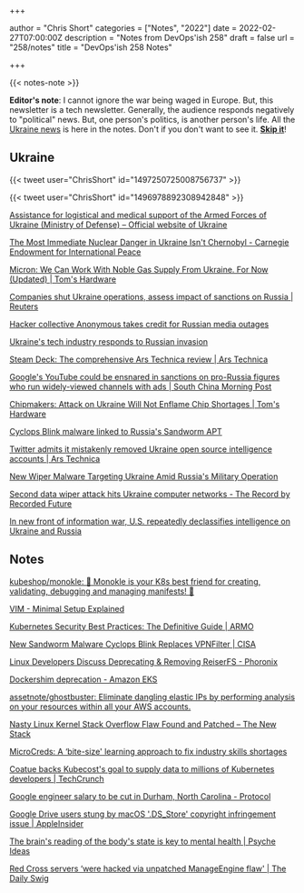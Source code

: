 +++

author = "Chris Short"
categories = ["Notes", "2022"]
date = 2022-02-27T07:00:00Z
description = "Notes from DevOps'ish 258"
draft = false
url = "258/notes"
title = "DevOps'ish 258 Notes"

+++

{{< notes-note >}}

**Editor's note**: I cannot ignore the war being waged in Europe. But, this newsletter is a tech newsletter. Generally, the audience responds negatively to "political" news. But, one person's politics, is another person's life. All the [Ukraine news](#ukraine) is here in the notes. Don't if you don't want to see it. [**Skip it**](#notes)!

## Ukraine

{{< tweet user="ChrisShort" id="1497250725008756737" >}}

{{< tweet user="ChrisShort" id="1496978892308942848" >}}

[Assistance for logistical and medical support of the Armed Forces of Ukraine (Ministry of Defense) – Official website of Ukraine](https://ukraine.ua/news/support-the-armed-forces-of-ukraine/)

[The Most Immediate Nuclear Danger in Ukraine Isn't Chernobyl - Carnegie Endowment for International Peace](https://carnegieendowment.org/2022/02/24/most-immediate-nuclear-danger-in-ukraine-isn-t-chernobyl-pub-86521)

[Micron: We Can Work With Noble Gas Supply From Ukraine. For Now (Updated) | Tom's Hardware](https://www.tomshardware.com/news/micron-we-can-work-around-our-noble-gases-from-ukraine)

[Companies shut Ukraine operations, assess impact of sanctions on Russia | Reuters](https://www.reuters.com/business/companies-shut-ukraine-operations-watch-sanctions-russia-attacks-2022-02-24/)

[Hacker collective Anonymous takes credit for Russian media outages](https://www.inputmag.com/tech/hacker-collective-anonymous-russian-media-outages)

[Ukraine's tech industry responds to Russian invasion](https://news.crunchbase.com/news/ukraine-russia-tech-startup-response/)

[Steam Deck: The comprehensive Ars Technica review | Ars Technica](https://arstechnica.com/gaming/2022/02/steam-deck-the-comprehensive-ars-technica-review/)

[Google's YouTube could be ensnared in sanctions on pro-Russia figures who run widely-viewed channels with ads | South China Morning Post](https://www.scmp.com/tech/big-tech/article/3168333/googles-youtube-could-be-ensnared-sanctions-pro-russia-figures-who)

[Chipmakers: Attack on Ukraine Will Not Enflame Chip Shortages | Tom's Hardware](https://www.tomshardware.com/news/chipmakers-attack-on-ukraine-will-not-worsen-chip-shortages)

[Cyclops Blink malware linked to Russia's Sandworm APT](https://securityaffairs.co/wordpress/128340/malware/cyclops-blink-sandworm-malware.html)

[Twitter admits it mistakenly removed Ukraine open source intelligence accounts | Ars Technica](https://arstechnica.com/tech-policy/2022/02/twitter-admits-it-mistakenly-removed-ukraine-open-source-intelligence-accounts/)

[New Wiper Malware Targeting Ukraine Amid Russia's Military Operation](https://thehackernews.com/2022/02/new-wiper-malware-targeting-ukraine.html)

[Second data wiper attack hits Ukraine computer networks - The Record by Recorded Future](https://therecord.media/second-data-wiper-attack-hits-ukraine-computer-networks/)

[In new front of information war, U.S. repeatedly declassifies intelligence on Ukraine and Russia](https://www.yahoo.com/news/in-new-front-of-information-war-us-repeatedly-declassifies-intelligence-on-ukraine-and-russia-224649617.html)

## Notes

[kubeshop/monokle: 🧐 Monokle is your K8s best friend for creating, validating, debugging and managing manifests! 🚀](https://github.com/kubeshop/monokle)

[VIM - Minimal Setup Explained](https://www.guckes.net/vim/setup.html)

[Kubernetes Security Best Practices: The Definitive Guide | ARMO](https://www.armosec.io/blog/kubernetes-security-best-practices/)

[New Sandworm Malware Cyclops Blink Replaces VPNFilter | CISA](https://www.cisa.gov/uscert/ncas/alerts/aa22-054a)

[Linux Developers Discuss Deprecating & Removing ReiserFS - Phoronix](https://www.phoronix.com/scan.php?page=news_item&px=ReiserFS-2022-Linux-Deprecation)

[Dockershim deprecation - Amazon EKS](https://docs.aws.amazon.com/eks/latest/userguide/dockershim-deprecation.html)

[assetnote/ghostbuster: Eliminate dangling elastic IPs by performing analysis on your resources within all your AWS accounts.](https://github.com/assetnote/ghostbuster)

[Nasty Linux Kernel Stack Overflow Flaw Found and Patched – The New Stack](https://thenewstack.io/nasty-linux-kernel-stack-overflow-flaw-found-and-patched/)

[MicroCreds: A ‘bite-size' learning approach to fix industry skills shortages](https://www.siliconrepublic.com/careers/microcreds-irish-universities-skills-shortages-ects-accredited-courses)

[Coatue backs Kubecost's goal to supply data to millions of Kubernetes developers | TechCrunch](https://techcrunch.com/2022/02/18/coatue-backs-kubercosts-goal-of-supply-data-to-millions-of-kubernetes-developers/)

[Google engineer salary to be cut in Durham, North Carolina - Protocol](https://www.protocol.com/bulletins/google-salary-pay-equity-cuts)

[Google Drive users stung by macOS '.DS_Store' copyright infringement issue | AppleInsider](https://appleinsider.com/articles/22/02/19/google-drive-users-stung-by-macos-dsstore-copyright-infringement-issue)

[The brain's reading of the body's state is key to mental health | Psyche Ideas](https://psyche.co/ideas/the-brains-reading-of-the-bodys-state-is-key-to-mental-health)

[Red Cross servers ‘were hacked via unpatched ManageEngine flaw' | The Daily Swig](https://portswigger.net/daily-swig/red-cross-servers-were-hacked-via-unpatched-manageengine-flaw)
